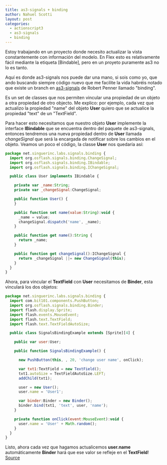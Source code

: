 ```yaml
---
title: as3-signals + binding
author: Nahuel Scotti
layout: post
categories:
  - actionscript3
  - as3-signals
  - binding
---
```


Estoy trabajando en un proyecto donde necesito actualizar la vista constantemente con informaci&oacute;n del modelo. En Flex esto es relativamente f&aacute;cil mediante la etiqueta [Bindable], pero en un proyeto puramente as3 no lo es tanto.

Aqu&iacute; es donde as3-signals nos puede dar una mano, si sois como yo, que ando buscando siempre c&oacute;digo nuevo que me facilite la vida habr&eacute;is notado que existe un branch en [as3-signals][2] de Robert Penner llamado "binding".

<!--break-->

Es un set de classes que nos permiten vincular una propiedad de un objeto a otra propiedad de otro objecto. Me explico: por ejemplo, cada vez que actualizo la propiedad "name" del objeto **User** quiero que se actualice la propiedad "text" de un "TextField".

Para hacer esto necesitamos que nuestro objeto **User** implemente la interface **IBindable** que se encuentra dentro del paquete de as3-signals, entonces tendremos una nueva propiedad dentro de **User** llamada *changeSignal* que ser&aacute; la encargada de notificar sobre los cambios en el objeto. Veamos un poco el c&oacute;digo, la classe **User** nos quedar&iacute;a as&iacute;:

 [2]: https://github.com/robertpenner/as3-signals/tree/binding

```javascript
package net.singuerinc.labs.signals.binding {
  import org.osflash.signals.binding.ChangeSignal;
  import org.osflash.signals.binding.IBindable;
  import org.osflash.signals.binding.IChangeSignal;

  public class User implements IBindable {

    private var _name:String;
    private var _changeSignal:ChangeSignal;

    public function User() {
    }

    public function set name(value:String):void {
      _name = value;
      changeSignal.dispatch('name', _name);
    }

    public function get name():String {
      return _name;
    }

    public function get changeSignal():IChangeSignal {
      return _changeSignal ||= new ChangeSignal(this);
    }
  }
}
```

Ahora, para vincular el **TextField** con **User** necesitamos de **Binder**, esta vincular&aacute; los dos objetos:

```javascript
package net.singuerinc.labs.signals.binding {
  import com.bit101.components.PushButton;
  import org.osflash.signals.binding.Binder;
  import flash.display.Sprite;
  import flash.events.MouseEvent;
  import flash.text.TextField;
  import flash.text.TextFieldAutoSize;

  public class SignalsBindingExample extends [Sprite][4] {

    public var user:User;

    public function SignalsBindingExample() {

      new PushButton(this, , 20, 'change user name', onClick);

      var txt1:TextField = new TextField();
      txt1.autoSize = TextFieldAutoSize.LEFT;
      addChild(txt1);

      user = new User();
      user.name = 'User1';

      var binder:Binder = new Binder();
      binder.bind(txt1, 'text', user, 'name');
    }

    private function onClick(event:MouseEvent):void {
      user.name = 'User' + Math.random();
    }
  }
}
```

Listo, ahora cada vez que hagamos actualicemos **user.name** autom&aacute;ticamente **Binder** har&aacute; que ese valor se refleje en el **TextField**!
[Source][2]
